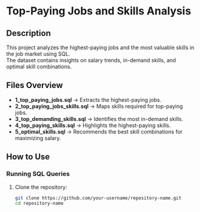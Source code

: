 # Top-Paying Jobs and Skills Analysis  

## Description  
This project analyzes the highest-paying jobs and the most valuable skills in the job market using SQL.  
The dataset contains insights on salary trends, in-demand skills, and optimal skill combinations.  

## Files Overview  
- **1_top_paying_jobs.sql** → Extracts the highest-paying jobs.  
- **2_top_paying_jobs_skills.sql** → Maps skills required for top-paying jobs.  
- **3_top_demanding_skills.sql** → Identifies the most in-demand skills.  
- **4_top_paying_skills.sql** → Highlights the highest-paying skills.  
- **5_optimal_skills.sql** → Recommends the best skill combinations for maximizing salary. 
## How to Use  
### **Running SQL Queries**  
1. Clone the repository:  
   ```sh
   git clone https://github.com/your-username/repository-name.git
   cd repository-name
